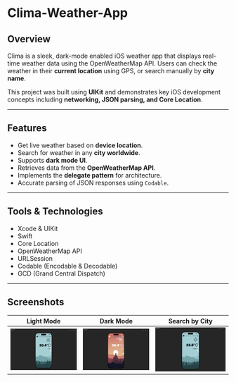 # Clima-Weather-App

## Overview

Clima is a sleek, dark-mode enabled iOS weather app that displays real-time weather data using the OpenWeatherMap API. Users can check the weather in their **current location** using GPS, or search manually by **city name**.

This project was built using **UIKit** and demonstrates key iOS development concepts including **networking, JSON parsing, and Core Location**.

---

## Features

- Get live weather based on **device location**.
- Search for weather in any **city worldwide**.
- Supports **dark mode UI**.
- Retrieves data from the **OpenWeatherMap API**.
- Implements the **delegate pattern** for architecture.
- Accurate parsing of JSON responses using `Codable`.

---

## Tools & Technologies

- Xcode & UIKit  
- Swift  
- Core Location  
- OpenWeatherMap API  
- URLSession  
- Codable (Encodable & Decodable)  
- GCD (Grand Central Dispatch)

---

## Screenshots

| Light Mode | Dark Mode | Search by City |
|------------|-----------|-----------------|
| ![Light Mode](Screenshots/light-mode.png) | ![Dark Mode](Screenshots/dark-mode.png) | ![Search by City](Screenshots/search-city.png) |
